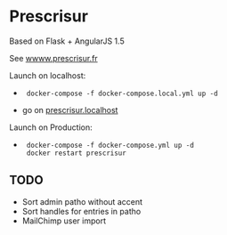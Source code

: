 # Prescrisur

Based on Flask + AngularJS 1.5

See [wwww.prescrisur.fr](https://www.prescrisur.fr)

Launch on localhost:
 * ```
    docker-compose -f docker-compose.local.yml up -d
   ```
 * go on [prescrisur.localhost](https://prescrisur.localhost)
 
Launch on Production:
 * ```
    docker-compose -f docker-compose.yml up -d
    docker restart prescrisur
   ```

## TODO
- Sort admin patho without accent
- Sort handles for entries in patho
- MailChimp user import
